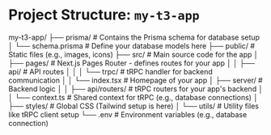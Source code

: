 # Project Structure: `my-t3-app`

my-t3-app/
├── prisma/                # Contains the Prisma schema for database setup
│   └── schema.prisma      # Define your database models here
├── public/                # Static files (e.g., images, icons)
├── src/                   # Main source code for the app
│   ├── pages/             # Next.js Pages Router - defines routes for your app
│   │   ├── api/           # API routes
│   │   │   └── trpc/      # tRPC handler for backend communication
│   │   └── index.tsx      # Homepage of your app
│   ├── server/            # Backend logic
│   │   ├── api/routers/   # tRPC routers for your app's backend
│   │   └── context.ts     # Shared context for tRPC (e.g., database connections)
│   ├── styles/            # Global CSS (Tailwind setup is here)
│   └── utils/             # Utility files like tRPC client setup
└── .env                   # Environment variables (e.g., database connection)





